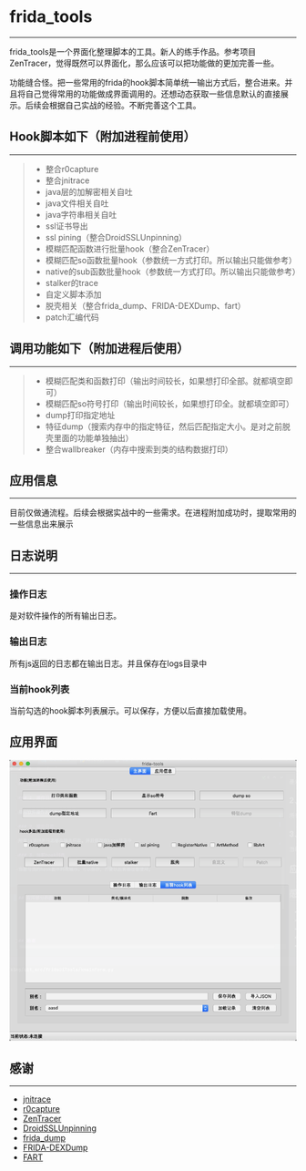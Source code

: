 # frida_tools

---

frida_tools是一个界面化整理脚本的工具。新人的练手作品。参考项目ZenTracer，觉得既然可以界面化，那么应该可以把功能做的更加完善一些。

功能缝合怪。把一些常用的frida的hook脚本简单统一输出方式后，整合进来。并且将自己觉得常用的功能做成界面调用的。还想动态获取一些信息默认的直接展示。后续会根据自己实战的经验。不断完善这个工具。

##  Hook脚本如下（附加进程前使用）

---

> * 整合r0capture
> * 整合jnitrace
> * java层的加解密相关自吐
> * java文件相关自吐
> * java字符串相关自吐
> * ssl证书导出
> * ssl pining（整合DroidSSLUnpinning）
> * 模糊匹配函数进行批量hook（整合ZenTracer）
> * 模糊匹配so函数批量hook（参数统一方式打印。所以输出只能做参考）
> * native的sub函数批量hook（参数统一方式打印。所以输出只能做参考）
> * stalker的trace
> * 自定义脚本添加
> * 脱壳相关（整合frida_dump、FRIDA-DEXDump、fart）
> * patch汇编代码

## 调用功能如下（附加进程后使用）

---

> * 模糊匹配类和函数打印（输出时间较长，如果想打印全部。就都填空即可）
> * 模糊匹配so符号打印（输出时间较长，如果想打印全。就都填空即可）
> * dump打印指定地址
> * 特征dump（搜索内存中的指定特征，然后匹配指定大小。是对之前脱壳里面的功能单独抽出）
> * 整合wallbreaker（内存中搜索到类的结构数据打印）

## 应用信息

---

目前仅做通流程。后续会根据实战中的一些需求。在进程附加成功时，提取常用的一些信息出来展示



## 日志说明

---

### 操作日志

是对软件操作的所有输出日志。

### 输出日志

所有js返回的日志都在输出日志。并且保存在logs目录中

### 当前hook列表

当前勾选的hook脚本列表展示。可以保存，方便以后直接加载使用。



## 应用界面

![image-20210618123336357](./img/image-20210618123336357.png)



## 感谢

---

* [jnitrace](https://github.com/chame1eon/jnitrace)
* [r0capture](https://github.com/r0ysue/r0capture)
* [ZenTracer](https://github.com/hluwa/ZenTracer)
* [DroidSSLUnpinning](https://github.com/WooyunDota/DroidSSLUnpinning)
* [frida_dump](https://github.com/lasting-yang/frida_dump)
* [FRIDA-DEXDump](https://github.com/hluwa/FRIDA-DEXDump)
* [FART](https://github.com/hanbinglengyue/FART)

